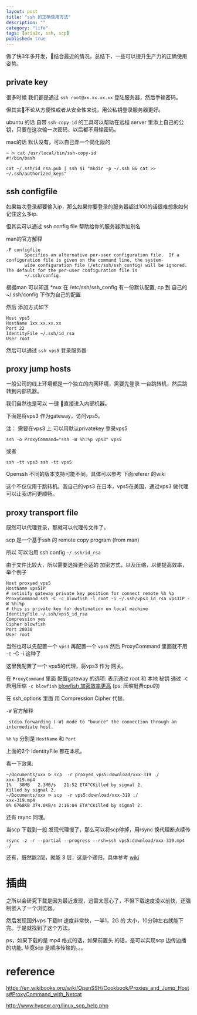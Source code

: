 ```yaml
---
layout: post
title: "ssh 的正确使用方法"
description: ""
category: "life"
tags: [aria2c, ssh, scp]
published: true
---
```


做了快3年多开发，结合最近的情况，总结下，一些可以提升生产力的正确使用姿势。

## private key

很多时候 我们都是通过 `ssh root@xx.xx.xx.xx` 登陆服务器，然后手输密码。

但其实不论从方便性或者从安全性来说，用公私钥登录服务器更好。

ubuntu 的话 自带 `ssh-copy-id` 的工具可以帮助在远程 server 里添上自己的公钥，只要在这次输一次密码，以后都不用输密码。

mac的话 默认没有，可以自己弄一个简化版的

```shell
~ ᐅ cat /usr/local/bin/ssh-copy-id
#!/bin/bash

cat ~/.ssh/id_rsa.pub | ssh $1 "mkdir -p ~/.ssh && cat >> ~/.ssh/authorized_keys"
```

## ssh configfile

如果每次登录都要输入ip，那么如果你要登录的服务器超过100的话很难想象如何记住这么多ip.

但其实可以通过 ssh config file 帮助给你的服务器添加别名

man的官方解释

```nohighlight
-F configfile
       Specifies an alternative per-user configuration file.  If a configuration file is given on the command line, the system-
       wide configuration file (/etc/ssh/ssh_config) will be ignored.  The default for the per-user configuration file is
       ~/.ssh/config.
```

根据man 可以知道 *nux 在 /etc/ssh/ssh_config 有一份默认配置, cp 到 自己的 ~/.ssh/config 下作为自己的配置

然后 添加方式如下

```nohighlight
Host vps5
HostName 1xx.xx.xx.xx
Port 22
IdentityFile ~/.ssh/id_rsa
User root
```

然后可以通过 `ssh vps5` 登录服务器


## proxy jump hosts

一般公司的线上环境都是一个独立的内网环境，需要先登录 一台跳转机，然后跳转到内部机器。

我们自然也是可以 一键 直接进入内部机器。


下面是将vps3 作为gateway，访问vps5。

注： 需要在vps3 上 可以用默认privatekey 登录vps5

```nohighlight
ssh -o ProxyCommand="ssh -W %h:%p vps3" vps5
```

或者 

```nohighlight
ssh -tt vps3 ssh -tt vps5
```

Openssh 不同的版本支持可能不同，具体可以参考 下面referer 的wiki

这个不仅仅用于跳转机。我自己的vps3 在日本，vps5在美国，通过vps3 做代理可以让我访问更顺畅。

## proxy transport file

既然可以代理登录，那就可以代理传文件了。

scp 是一个基于ssh 的 remote copy program (from man)

所以 可以沿用 ssh config `~/.ssh/id_rsa`

由于文件比较大，所以需要选择更合适的 加密方式，以及压缩，以便提高效率，举个例子


```nohighlight
Host proxyed_vps5
HostName vps5IP
# setisify gateway private key position for connect remote %h %p
ProxyCommand ssh -C -c blowfish -l root -i ~/.ssh/vps3_id_rsa vps3IP -W %h:%p
# this is private key for destination on local machine
IdentityFile ~/.ssh/vps5_id_rsa
Compression yes
Cipher blowfish
Port 28030
User root
```

当然也可以先配置一个 `vps3` 再配置一个 `vps5` 然后 ProxyCommand 里面就不用 -c -C -i 这种了

这里我配置了一个 vps5的代理，将vps3 作为 网关。

在 `ProxyCommand` 里面 配置gateway 的选项: 表示通过 root 和 本地 秘钥 通过 `-C` 启用压缩 `-c blowfish` [blowfish 加密效率更高](http://www.hypexr.org/linux_scp_help.php) (ps: 压缩挺费cpu的)

在 ssh_options 里面 用 Compression Cipher 代替。

`-W` 官方解释 

     stdio forwarding (-W) mode to "bounce" the connection through an intermediate host.

`%h` `%p` 分别是 `HostName` 和 `Port`

上面的2个 IdentityFile 都在本机。 

看一下效果:


```nohighlight
~/Documents/xxx ᐅ scp  -r proxyed_vps5:download/xxx-319 ./
xxx-319.mp4                                                                                                    1%   38MB   2.3MB/s   21:52 ETA^CKilled by signal 2.
Killed by signal 2.
~/Documents/xxx ᐅ scp  -r vps5:download/xxx-319 ./
xxx-319.mp4                                                                                                    0% 6768KB 374.0KB/s 2:16:04 ETA^CKilled by signal 2.
```

还有 rsync 同理。

当scp 下载到一般 发现代理慢了，那么可以将scp停掉，用rsync 换代理断点续传

```shell
rsync -z -r --partial --progress --rsh=ssh vps5:download/xxx-319.mp4  ./
```

还有，既然能2层，就能 3 层，这是个递归，具体参考 [wiki](https://en.wikibooks.org/wiki/OpenSSH/Cookbook/Proxies_and_Jump_Hosts#Recursively_Chaining_Gateways_Using_stdio_Forwarding) 

# 插曲

之所以会研究下载是因为最近发现，迅雷太恶心了，不但下载速度没以前快，还强制嵌入了一个浏览器。

然后发现国外vps 下载bt 速度非常快，一半1，2G 的 大小，10分钟左右就能下完。于是就找到了这个方法。

ps，如果下载的是 mp4 格式的话，如果前置头 的话，是可以实现scp 边传边播的功能, 毕竟scp 是顺序传输的。。。

# reference

https://en.wikibooks.org/wiki/OpenSSH/Cookbook/Proxies_and_Jump_Hosts#ProxyCommand_with_Netcat

http://www.hypexr.org/linux_scp_help.php

